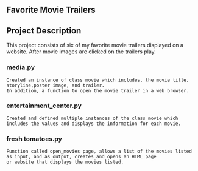 ## Favorite Movie Trailers

## Project Description 
This project consists of six of my favorite movie trailers displayed on a website.  After movie images are clicked on the trailers play.

### media.py
    Created an instance of class movie which includes, the movie title, storyline,poster image, and trailer.
    In addition, a function to open the movie trailer in a web browser. 

### entertainment_center.py
    Created and defined multiple instances of the class movie which 
    includes the values and displays the information for each movie. 

### fresh tomatoes.py
    Function called open_movies page, allows a list of the movies listed 
    as input, and as output, creates and opens an HTML page 
    or website that displays the movies listed. 
